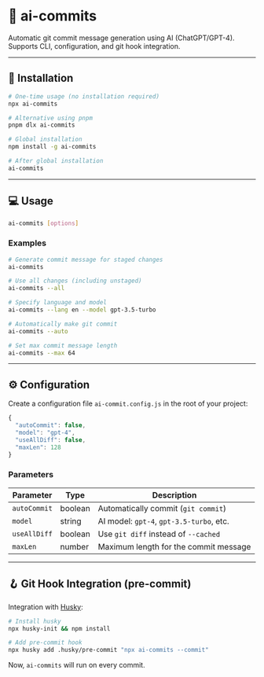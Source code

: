 
# 🧠 ai-commits

Automatic git commit message generation using AI (ChatGPT/GPT-4).  
Supports CLI, configuration, and git hook integration.

---

## 🚀 Installation

```bash
# One-time usage (no installation required)
npx ai-commits

# Alternative using pnpm
pnpm dlx ai-commits

# Global installation
npm install -g ai-commits

# After global installation
ai-commits
```

---

## 💻 Usage

```bash
ai-commits [options]
```

### Examples

```bash
# Generate commit message for staged changes
ai-commits

# Use all changes (including unstaged)
ai-commits --all

# Specify language and model
ai-commits --lang en --model gpt-3.5-turbo

# Automatically make git commit
ai-commits --auto

# Set max commit message length
ai-commits --max 64
```

---

## ⚙️ Configuration

Create a configuration file `ai-commit.config.js` in the root of your project:

```js
{
  "autoCommit": false,
  "model": "gpt-4",
  "useAllDiff": false,
  "maxLen": 128
}
```

### Parameters

| Parameter    | Type     | Description                                  |
|--------------|----------|----------------------------------------------|
| `autoCommit` | boolean  | Automatically commit (`git commit`)          |
| `model`      | string   | AI model: `gpt-4`, `gpt-3.5-turbo`, etc.    |
| `useAllDiff` | boolean  | Use `git diff` instead of `--cached`         |
| `maxLen`     | number   | Maximum length for the commit message       |

---

## 🪝 Git Hook Integration (pre-commit)

Integration with [Husky](https://github.com/typicode/husky):

```bash
# Install husky
npx husky-init && npm install

# Add pre-commit hook
npx husky add .husky/pre-commit "npx ai-commits --commit"
```

Now, `ai-commits` will run on every commit.
